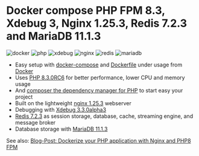 # Docker compose PHP FPM 8.3, Xdebug 3, Nginx 1.25.3, Redis 7.2.3 and MariaDB 11.1.3

![docker](https://img.shields.io/badge/Docker-compose-brightgreen.svg)
![php](https://img.shields.io/badge/PHP_FPM-8.3.0RC6-brightgreen.svg)
![xdebug](https://img.shields.io/badge/Xdebug-3.3.0alpha3-brightgreen.svg)
![nginx](https://img.shields.io/badge/nginx-1.25.3-brightgreen.svg)
![redis](https://img.shields.io/badge/Redis-7.2.3-brightgreen.svg)
![mariadb](https://img.shields.io/badge/MariaDB-11.1.3-brightgreen.svg)

* Easy setup with [docker-compose](https://docs.docker.com/compose/) and [Dockerfile](https://docs.docker.com/engine/reference/builder/) under usage from [Docker](https://www.docker.com)
* Uses [PHP 8.3.0RC6](https://www.php.net) for better performance, lower CPU and memory usage
* And [composer the dependency manager for PHP](https://getcomposer.org) to start easy your project
* Built on the lightweight [nginx 1.25.3](https://nginx.org) webserver
* Debugging with [Xdebug 3.3.0alpha3](https://xdebug.org)
* [Redis 7.2.3](https://redis.io) as session storage, database, cache, streaming engine, and message broker
* Database storage with [MariaDB 11.1.3](https://mariadb.org)

See also:
[Blog-Post: Dockerize your PHP application with Nginx and PHP8 FPM](https://marc.it/dockerize-application-with-nginx-and-php8/)
